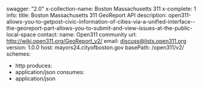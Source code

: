 swagger: "2.0"
x-collection-name: Boston Massachusetts 311
x-complete: 1
info:
  title: Boston Massachusetts 311 GeoReport API
  description: open311-allows-you-to-getpost-civic-information-of-cities-via-a-unified-interface--the-georeport-part-allows-you-to-submit-and-view-issues-at-the-public-local-space
  contact:
    name: Open311 community
    url: http://wiki.open311.org/GeoReport_v2/
    email: discuss@lists.open311.org
  version: 1.0.0
host: mayors24.cityofboston.gov
basePath: /open311/v2/
schemes:
- http
produces:
- application/json
consumes:
- application/json